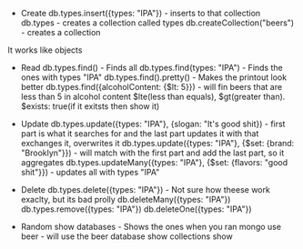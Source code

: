 - Create
db.types.insert({types: "IPA"}) - inserts to that collection
db.types - creates a collection called types
db.createCollection("beers") - creates a collection

It works like objects

- Read
db.types.find() - Finds all
db.types.find{types: "IPA") - Finds the ones with types "IPA"
db.types.find().pretty() - Makes the printout look better
db.types.find({alcoholContent: {$lt: 5}}) - will fin beers that are less than 5 in alcohol content $lte(less than equals), $gt(greater than). $exists: true(if it exitsts then show it)

- Update
db.types.update({types: "IPA"}, {slogan: "It's good shit}) -  first part is what it searches for and the last part updates it with that exchanges it, overwrites it
db.types.update({types: "IPA"}, {$set: {brand: "Brooklyn"}}) - will match with the first part and add the last part, so it aggregates
db.types.updateMany({types: "IPA"}, {$set: {flavors: "good shit"}}) - updates all with types "IPA"

- Delete
db.types.delete({types: "IPA"}) - Not sure how theese work exaclty, but its bad prolly
db.deleteMany({types: "IPA"})
db.types.remove({types: "IPA"})
db.deleteOne({types: "IPA"})

- Random 
show databases - Shows the ones when you ran mongo
use beer - will use the beer database
show collections
show 



